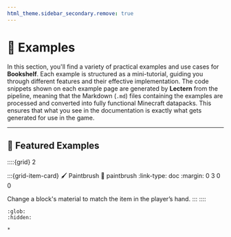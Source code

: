 ```yaml
---
html_theme.sidebar_secondary.remove: true
---
```


# 📖&nbsp;Examples

In this section, you'll find a variety of practical examples and use cases for **Bookshelf**. Each example is structured as a mini-tutorial, guiding you through different features and their effective implementation. The code snippets shown on each example page are generated by **Lectern** from the pipeline, meaning that the Markdown (`.md`) files containing the examples are processed and converted into fully functional Minecraft datapacks. This ensures that what you see in the documentation is exactly what gets generated for use in the game.

---

## 🌟 Featured Examples

::::{grid} 2

:::{grid-item-card} 🖌️ Paintbrush
:link: paintbrush
:link-type: doc
:margin: 0 3 0 0

Change a block's material to match the item in the player’s hand.
:::
::::


```{toctree}
:glob:
:hidden:

*
```
